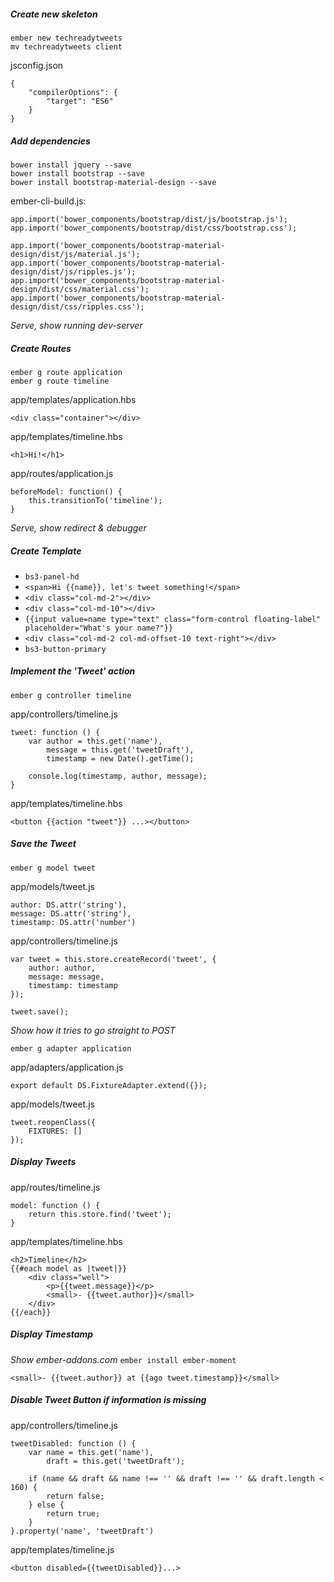 ##### Create new skeleton
```
ember new techreadytweets
mv techreadytweets client
```

jsconfig.json
```
{
	"compilerOptions": {
		"target": "ES6"
	}
}
```

##### Add dependencies
```
bower install jquery --save
bower install bootstrap --save
bower install bootstrap-material-design --save
```

ember-cli-build.js:
```
app.import('bower_components/bootstrap/dist/js/bootstrap.js');
app.import('bower_components/bootstrap/dist/css/bootstrap.css');

app.import('bower_components/bootstrap-material-design/dist/js/material.js');
app.import('bower_components/bootstrap-material-design/dist/js/ripples.js');
app.import('bower_components/bootstrap-material-design/dist/css/material.css');
app.import('bower_components/bootstrap-material-design/dist/css/ripples.css');
```

*Serve, show running dev-server*

##### Create Routes
```
ember g route application
ember g route timeline
```

app/templates/application.hbs
```
<div class="container"></div>
```

app/templates/timeline.hbs
```
<h1>Hi!</h1>
```

app/routes/application.js
```
beforeModel: function() {
    this.transitionTo('timeline');
}
```
*Serve, show redirect & debugger*

##### Create Template
 * `bs3-panel-hd`
 * `<span>Hi {{name}}, let's tweet something!</span>`
 * `<div class="col-md-2"></div>`
 * `<div class="col-md-10"></div>`
 * `{{input value=name type="text" class="form-control floating-label" placeholder="What's your name?"}}`
 * `<div class="col-md-2 col-md-offset-10 text-right"></div>`
 * `bs3-button-primary`

##### Implement the 'Tweet' action
`ember g controller timeline`

app/controllers/timeline.js
```
tweet: function () {
    var author = this.get('name'),
        message = this.get('tweetDraft'),
        timestamp = new Date().getTime();

    console.log(timestamp, author, message);
}
```

app/templates/timeline.hbs
```
<button {{action "tweet"}} ...></button>
```

##### Save the Tweet
`ember g model tweet`

app/models/tweet.js
```
author: DS.attr('string'),
message: DS.attr('string'),
timestamp: DS.attr('number')
```

app/controllers/timeline.js
```
var tweet = this.store.createRecord('tweet', {
    author: author,
    message: message,
    timestamp: timestamp
});

tweet.save();
```

*Show how it tries to go straight to POST*

`ember g adapter application`

app/adapters/application.js
```
export default DS.FixtureAdapter.extend({});
```

app/models/tweet.js
```
tweet.reopenClass({
    FIXTURES: []
});
```

##### Display Tweets
app/routes/timeline.js
```
model: function () {
    return this.store.find('tweet');
}
```

app/templates/timeline.hbs
```
<h2>Timeline</h2>
{{#each model as |tweet|}}
    <div class="well">
        <p>{{tweet.message}}</p>
        <small>- {{tweet.author}}</small>
    </div>
{{/each}}
```

##### Display Timestamp
*Show ember-addons.com*
`ember install ember-moment`

```
<small>- {{tweet.author}} at {{ago tweet.timestamp}}</small>
```

##### Disable Tweet Button if information is missing

app/controllers/timeline.js
```
tweetDisabled: function () {
    var name = this.get('name'),
        draft = this.get('tweetDraft');

    if (name && draft && name !== '' && draft !== '' && draft.length < 160) {
        return false;
    } else {
        return true;
    }
}.property('name', 'tweetDraft')
```

app/templates/timeline.js
```
<button disabled={{tweetDisabled}}...>
```